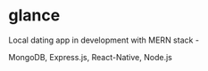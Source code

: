 # glance
Local dating app in development with MERN stack -

MongoDB, Express.js, React-Native, Node.js
